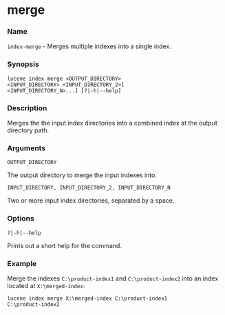 # merge

### Name

`index-merge` - Merges multiple indexes into a single index.

### Synopsis

<code>lucene index merge <OUTPUT_DIRECTORY> <INPUT_DIRECTORY> <INPUT_DIRECTORY_2>[ <INPUT_DIRECTORY_N>...] [?|-h|--help]</code>

### Description

Merges the the input index directories into a combined index at the output directory path.

### Arguments

`OUTPUT_DIRECTORY`

The output directory to merge the input indexes into.

`INPUT_DIRECTORY, INPUT_DIRECTORY_2, INPUT_DIRECTORY_N`

Two or more input index directories, separated by a space.

### Options

`?|-h|--help`

Prints out a short help for the command.

### Example

Merge the indexes `C:\product-index1` and `C:\product-index2` into an index located at `X:\merged-index`:

<code>lucene index merge X:\merged-index C:\product-index1 C:\product-index2</code>


